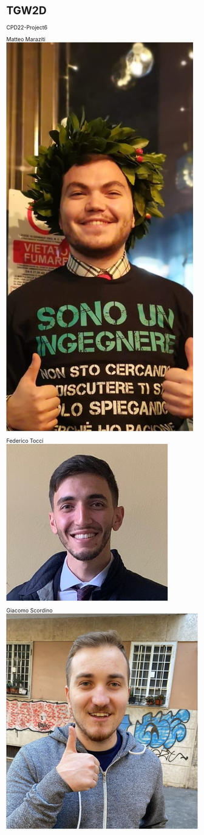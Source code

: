 # TGW2D
CPD22-Project6  

Matteo Maraziti  
![MatteoMaraziti](/images/contributors/MatteoMaraziti.png)

Federico Tocci  
![FedericoTocci](/images/contributors/FedericoTocci.png)

Giacomo Scordino
![GiacomoScordino](/images/contributors/GiacomoScordino.png)

